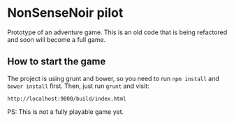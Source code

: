 NonSenseNoir pilot
====

Prototype of an adventure game. This is an old code that is being refactored and soon will become a full game.

## How to start the game
 The project is using grunt and bower, so you need to run `npm install` and `bower install` first.
 Then, just run `grunt` and visit:
 
 `http://localhost:9000/build/index.html`

 PS: This is not a fully playable game yet.
